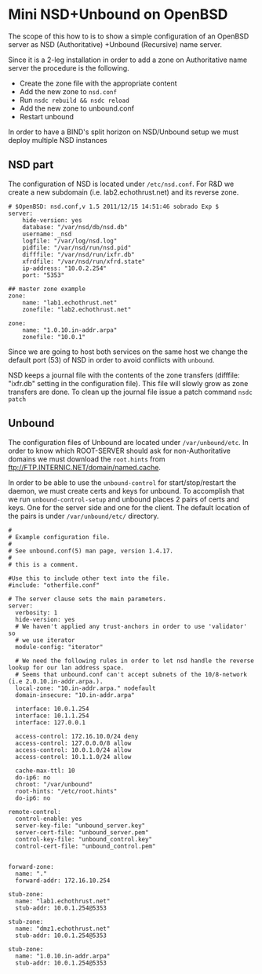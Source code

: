 # Mini NSD+Unbound on OpenBSD
The scope of this how to is to show a simple configuration of an
OpenBSD server as NSD (Authoritative) +Unbound (Recursive) name server.

Since it is a 2-leg installation in order to add a zone on Authoritative name
server the procedure is the following.

  - Create the zone file with the appropriate content
  - Add the new zone to `nsd.conf`
  - Run `nsdc rebuild && nsdc reload`
  - Add the new zone to unbound.conf
  - Restart unbound

In order to have a BIND's split horizon on NSD/Unbound setup we must deploy multiple NSD instances

## NSD part
The configuration of NSD is located under `/etc/nsd.conf`. For R&D we create a new subdomain (i.e. lab2.echothrust.net) and its reverse zone.

```
# $OpenBSD: nsd.conf,v 1.5 2011/12/15 14:51:46 sobrado Exp $
server:
    hide-version: yes
    database: "/var/nsd/db/nsd.db"
    username: _nsd
    logfile: "/var/log/nsd.log"
    pidfile: "/var/nsd/run/nsd.pid"
    difffile: "/var/nsd/run/ixfr.db"
    xfrdfile: "/var/nsd/run/xfrd.state"
    ip-address: "10.0.2.254"
    port: "5353"

## master zone example
zone:
    name: "lab1.echothrust.net"
    zonefile: "lab2.echothrust.net"

zone:
    name: "1.0.10.in-addr.arpa"
    zonefile: "10.0.1"
```

Since we are going to host both services on the same host we change the default
port (53) of NSD in order to avoid conflicts with `unbound`.

NSD keeps a journal file with the contents of the zone transfers
(difffile: "ixfr.db" setting in the configuration file). This file
will slowly grow as zone transfers are done. To clean up the journal
file issue a patch command `nsdc patch`

## Unbound
The configuration files of Unbound are located under `/var/unbound/etc`. In
order to know which ROOT-SERVER should ask for non-Authoritative domains we
must download the `root.hints` from ftp://FTP.INTERNIC.NET/domain/named.cache.

In order to be able to use the `unbound-control` for start/stop/restart the
daemon, we must create certs and keys for unbound. To accomplish that we run
`unbound-control-setup` and unbound places 2 pairs of certs and keys.
One for the server side and one for the client. The default location of the
pairs is under `/var/unbound/etc/` directory.

```
#
# Example configuration file.
#
# See unbound.conf(5) man page, version 1.4.17.
#
# this is a comment.

#Use this to include other text into the file.
#include: "otherfile.conf"

# The server clause sets the main parameters.
server:
  verbosity: 1
  hide-version: yes
  # We haven't applied any trust-anchors in order to use 'validator' so
  # we use iterator
  module-config: "iterator"

  # We need the following rules in order to let nsd handle the reverse lookup for our lan address space.
  # Seems that unbound.conf can't accept subnets of the 10/8-network (i.e 2.0.10.in-addr.arpa.).
  local-zone: "10.in-addr.arpa." nodefault
  domain-insecure: "10.in-addr.arpa"

  interface: 10.0.1.254
  interface: 10.1.1.254
  interface: 127.0.0.1

  access-control: 172.16.10.0/24 deny
  access-control: 127.0.0.0/8 allow
  access-control: 10.0.1.0/24 allow
  access-control: 10.1.1.0/24 allow

  cache-max-ttl: 10
  do-ip6: no
  chroot: "/var/unbound"
  root-hints: "/etc/root.hints"
  do-ip6: no

remote-control:
  control-enable: yes
  server-key-file: "unbound_server.key"
  server-cert-file: "unbound_server.pem"
  control-key-file: "unbound_control.key"
  control-cert-file: "unbound_control.pem"


forward-zone:
  name: "."
  forward-addr: 172.16.10.254

stub-zone:
  name: "lab1.echothrust.net"
  stub-addr: 10.0.1.254@5353

stub-zone:
  name: "dmz1.echothrust.net"
  stub-addr: 10.0.1.254@5353

stub-zone:
  name: "1.0.10.in-addr.arpa"
  stub-addr: 10.0.1.254@5353
```
